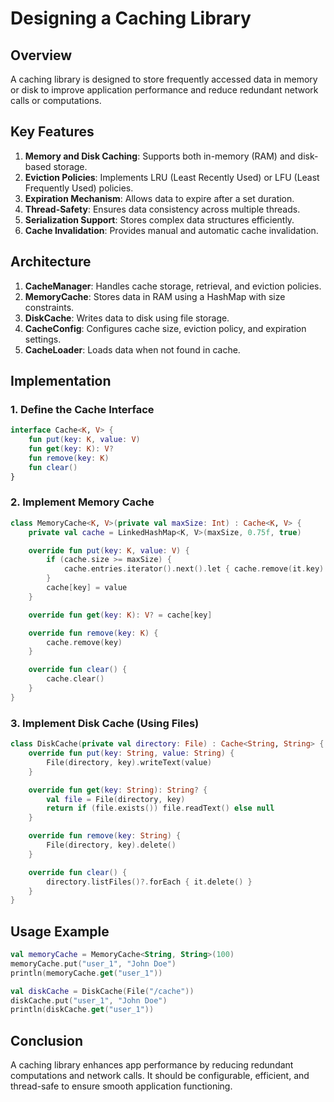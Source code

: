# Designing a Caching Library

## Overview
A caching library is designed to store frequently accessed data in memory or disk to improve application performance and reduce redundant network calls or computations.

## Key Features
1. **Memory and Disk Caching**: Supports both in-memory (RAM) and disk-based storage.
2. **Eviction Policies**: Implements LRU (Least Recently Used) or LFU (Least Frequently Used) policies.
3. **Expiration Mechanism**: Allows data to expire after a set duration.
4. **Thread-Safety**: Ensures data consistency across multiple threads.
5. **Serialization Support**: Stores complex data structures efficiently.
6. **Cache Invalidation**: Provides manual and automatic cache invalidation.

## Architecture
1. **CacheManager**: Handles cache storage, retrieval, and eviction policies.
2. **MemoryCache**: Stores data in RAM using a HashMap with size constraints.
3. **DiskCache**: Writes data to disk using file storage.
4. **CacheConfig**: Configures cache size, eviction policy, and expiration settings.
5. **CacheLoader**: Loads data when not found in cache.

## Implementation
### 1. Define the Cache Interface
```kotlin
interface Cache<K, V> {
    fun put(key: K, value: V)
    fun get(key: K): V?
    fun remove(key: K)
    fun clear()
}
```
### 2. Implement Memory Cache
```kotlin
class MemoryCache<K, V>(private val maxSize: Int) : Cache<K, V> {
    private val cache = LinkedHashMap<K, V>(maxSize, 0.75f, true)

    override fun put(key: K, value: V) {
        if (cache.size >= maxSize) {
            cache.entries.iterator().next().let { cache.remove(it.key) }
        }
        cache[key] = value
    }

    override fun get(key: K): V? = cache[key]

    override fun remove(key: K) {
        cache.remove(key)
    }

    override fun clear() {
        cache.clear()
    }
}
```
### 3. Implement Disk Cache (Using Files)
```kotlin
class DiskCache(private val directory: File) : Cache<String, String> {
    override fun put(key: String, value: String) {
        File(directory, key).writeText(value)
    }

    override fun get(key: String): String? {
        val file = File(directory, key)
        return if (file.exists()) file.readText() else null
    }

    override fun remove(key: String) {
        File(directory, key).delete()
    }

    override fun clear() {
        directory.listFiles()?.forEach { it.delete() }
    }
}
```

## Usage Example
```kotlin
val memoryCache = MemoryCache<String, String>(100)
memoryCache.put("user_1", "John Doe")
println(memoryCache.get("user_1"))

val diskCache = DiskCache(File("/cache"))
diskCache.put("user_1", "John Doe")
println(diskCache.get("user_1"))
```

## Conclusion
A caching library enhances app performance by reducing redundant computations and network calls. It should be configurable, efficient, and thread-safe to ensure smooth application functioning.
